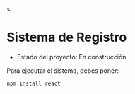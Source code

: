 <<h1> Sistema de Registro </h1>

- Estado del proyecto: En construcción.

Para ejecutar el sistema, debes poner:

```npm install react```
